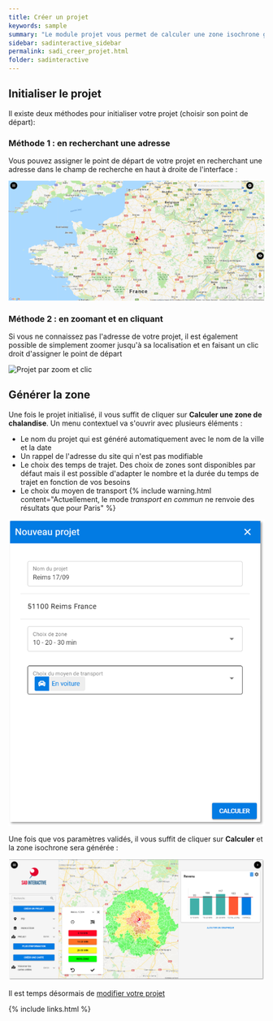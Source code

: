 ```yaml
---
title: Créer un projet
keywords: sample
summary: "Le module projet vous permet de calculer une zone isochrone grâce à l'API Google Maps"
sidebar: sadinteractive_sidebar
permalink: sadi_creer_projet.html
folder: sadinteractive
---
```


## Initialiser le projet
Il existe deux méthodes pour initialiser votre projet (choisir son point de départ):

### Méthode 1 : en recherchant une adresse
Vous pouvez assigner le point de départ de votre projet en recherchant une adresse dans le champ de recherche en haut à droite de l'interface : 

![Projet par recherche d'adresse](images\sadi_creer_projet\projet_recherche_adresse.gif)

### Méthode 2 : en zoomant et en cliquant
Si vous ne connaissez pas l'adresse de votre projet, il est également possible de simplement zoomer jusqu'à sa localisation et en faisant un clic droit d'assigner le point de départ

![Projet par zoom et clic](images\sadi_creer_projet\projet_zoom_clic.gif)

## Générer la zone
Une fois le projet initialisé, il vous suffit de cliquer sur **Calculer une zone de chalandise**. 
Un menu contextuel va s'ouvrir avec plusieurs éléments :
* Le nom du projet qui est généré automatiquement avec le nom de la ville et la date
* Un rappel de l'adresse du site qui n'est pas modifiable
* Le choix des temps de trajet. Des choix de zones sont disponibles par défaut mais il est possible d'adapter le nombre et la durée du temps de trajet en fonction de vos besoins
* Le choix du moyen de transport
{% include warning.html content="Actuellement, le mode *transport en commun* ne renvoie des résultats que pour Paris" %}

![Formulaire projet](images\sadi_creer_projet\formulaire_projet.png)

Une fois que vos paramètres validés, il vous suffit de cliquer sur **Calculer** et la zone isochrone sera générée :

![Projet généré](images\sadi_creer_projet\resultat_generation_projet.png)

Il est temps désormais de [modifier votre projet](\guide\sadi_modifier_projet.html)

{% include links.html %}
